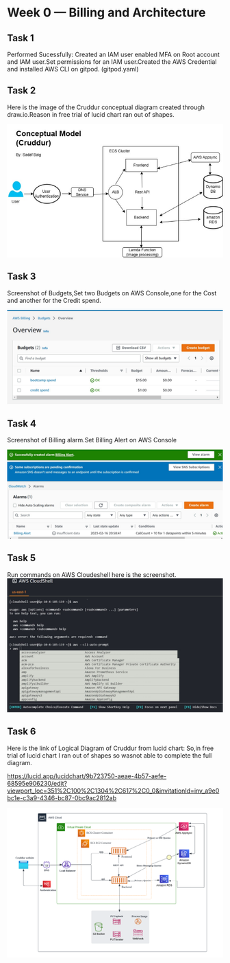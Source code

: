 # Week 0 — Billing and Architecture

## Task 1

Performed Sucessfully: Created an IAM user enabled MFA on Root account and IAM user.Set permissions for an IAM user.Created the AWS Credential and installed AWS CLI on gitpod.
(gitpod.yaml)

## Task 2

Here is the image of the Cruddur conceptual diagram created through draw.io.Reason in free trial of lucid chart ran out of shapes.

![Conceptual Diagram](week0_images/ConceptualDiagram.jpg)


## Task 3
Screenshot of Budgets,Set two Budgets on AWS Console,one for the Cost and another for the Credit spend.

![Budget](week0_images/2BudgetSet.jpg)

## Task 4
Screenshot of Billing alarm.Set Billing Alert on AWS Console

![Billing alert](week0_images/BillingAlarm.jpg)

## Task 5

Run commands on AWS Cloudeshell here is the screenshot.
![CloudShell](week0_images/CloudshellRun.jpg)

## Task 6

Here is the link of Logical Diagram of Cruddur from lucid chart:
So,in free trial of lucid chart I ran out of shapes so wasnot able to complete the full diagram.

https://lucid.app/lucidchart/9b723750-aeae-4b57-aefe-68595e906230/edit?viewport_loc=351%2C100%2C1304%2C617%2C0_0&invitationId=inv_a9e0bc1e-c3a9-4346-bc87-0bc9ac2812ab

![CloudShell](week0_images/LogicalDiagram.png)